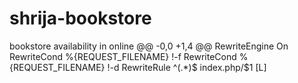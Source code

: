# shrija-bookstore
bookstore availability in online 
@@ -0,0 +1,4 @@
RewriteEngine On
RewriteCond %{REQUEST_FILENAME} !-f
RewriteCond %{REQUEST_FILENAME} !-d
RewriteRule ^(.*)$ index.php/$1 [L]
